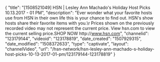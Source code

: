{
    "title": "[1508521049] HSN | Lesley Ann Machado's Holiday Host Picks 10.13.2017 - 01 PM",
    "description": "Ever wonder what your favorite hosts use from HSN in their own life this is your chance to find out. HSN's show hosts share their favorite items with you.\r Prices shown on the previously recorded video may not represent the current price.  View hsn.com to view the current selling price.SHOP NOW http:\/\/www.hsn.com",
    "channelid": "123179144",
    "videoid": "123178819",
    "date_created": "1507929315",
    "date_modified": "1508372633",
    "type": "captivate",
    "layout": "channelVideo",
    "url": "\/hsn-network\/hsn-lesley-ann-machado-s-holiday-host-picks-10-13-2017-01-pm\/123179144-123178819"
}